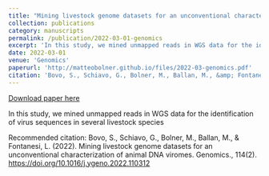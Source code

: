 ```yaml
---
title: "Mining livestock genome datasets for an unconventional characterization of animal DNA viromes"
collection: publications
category: manuscripts
permalink: /publication/2022-03-01-genomics
excerpt: 'In this study, we mined unmapped reads in WGS data for the identification of virus sequences in several livestock species'
date: 2022-03-01
venue: 'Genomics'
paperurl: 'http://matteobolner.github.io/files/2022-03-genomics.pdf'
citation: 'Bovo, S., Schiavo, G., Bolner, M., Ballan, M., &amp; Fontanesi, L. (2022). Mining livestock genome datasets for an unconventional characterization of animal DNA viromes. Genomics., 114(2). https://doi.org/10.1016/j.ygeno.2022.110312'
---
```


<a href='http://matteobolner.github.io/files/2022-03-genomics.pdf'>Download paper here</a>

In this study, we mined unmapped reads in WGS data for the identification of virus sequences in several livestock species

Recommended citation: Bovo, S., Schiavo, G., Bolner, M., Ballan, M., & Fontanesi, L. (2022). Mining livestock genome datasets for an unconventional characterization of animal DNA viromes. Genomics., 114(2). https://doi.org/10.1016/j.ygeno.2022.110312